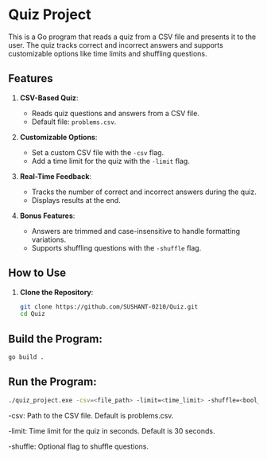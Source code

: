 # Quiz Project

This is a Go program that reads a quiz from a CSV file and presents it to the user. The quiz tracks correct and incorrect answers and supports customizable options like time limits and shuffling questions.

## Features

1. **CSV-Based Quiz**:
   - Reads quiz questions and answers from a CSV file.
   - Default file: `problems.csv`.

2. **Customizable Options**:
   - Set a custom CSV file with the `-csv` flag.
   - Add a time limit for the quiz with the `-limit` flag.

3. **Real-Time Feedback**:
   - Tracks the number of correct and incorrect answers during the quiz.
   - Displays results at the end.

4. **Bonus Features**:
   - Answers are trimmed and case-insensitive to handle formatting variations.
   - Supports shuffling questions with the `-shuffle` flag.

## How to Use

1. **Clone the Repository**:
   ```bash
   git clone https://github.com/SUSHANT-0210/Quiz.git
   cd Quiz

## Build the Program:
```bash
go build .
```
## Run the Program:
```bash
./quiz_project.exe -csv=<file_path> -limit=<time_limit> -shuffle=<bool_value>
```
-csv: Path to the CSV file. Default is problems.csv.

-limit: Time limit for the quiz in seconds. Default is 30 seconds.

-shuffle: Optional flag to shuffle questions.




